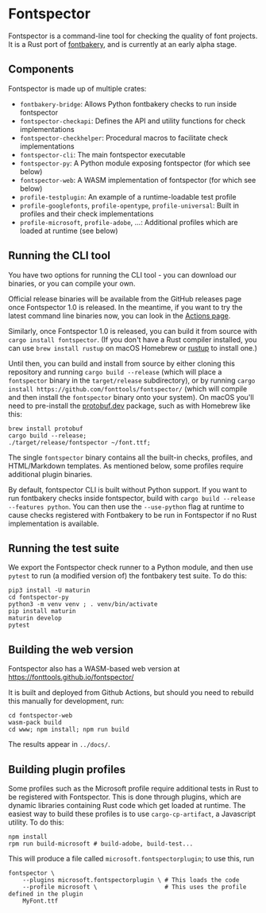 # Fontspector

Fontspector is a command-line tool for checking the quality of font projects.
It is a Rust port of [fontbakery](http://github.com/fonttools/fontbakery),
and is currently at an early alpha stage.

## Components

Fontspector is made up of multiple crates:

- `fontbakery-bridge`: Allows Python fontbakery checks to run inside fontspector
- `fontspector-checkapi`: Defines the API and utility functions for check implementations
- `fontspector-checkhelper`: Procedural macros to facilitate check implementations
- `fontspector-cli`: The main fontspector executable
- `fontspector-py`: A Python module exposing fontspector (for which see below)
- `fontspector-web`: A WASM implementation of fontspector (for which see below)
- `profile-testplugin`: An example of a runtime-loadable test profile
- `profile-googlefonts`, `profile-opentype`, `profile-universal`: Built in profiles and their check implementations
- `profile-microsoft`, `profile-adobe`, ...: Additional profiles which are loaded at runtime (see below)

## Running the CLI tool

You have two options for running the CLI tool - you can download our binaries, or you can compile your own.

Official release binaries will be available from the GitHub releases page once Fontspector 1.0 is released. In the meantime, if you want to try the latest command line binaries now, you can look in the [Actions page](https://github.com/fonttools/fontspector/actions/workflows/rust.yml).

Similarly, once Fontspector 1.0 is released, you can build it from source with `cargo install fontspector`. (If you don't have a Rust compiler installed, you can use `brew install rustup` on macOS Homebrew or [rustup](https://rustup.rs) to install one.) 

Until then, you can build and install from source by either cloning this repository and running `cargo build --release` (which will place a `fontspector` binary in the `target/release` subdirectory), or by running `cargo install https://github.com/fonttools/fontspector/` (which will compile and then install the `fontspector` binary onto your system). On macOS you'll need to pre-install the [protobuf.dev](https://protobuf.dev) package, such as with Homebrew like this:

    brew install protobuf
    cargo build --release;
    ./target/release/fontspector ~/font.ttf;

The single `fontspector` binary contains all the built-in checks, profiles, and HTML/Markdown templates. As mentioned below, some profiles require additional plugin binaries.

By default, fontspector CLI is built without Python support. If you want to run
fontbakery checks inside fontspector, build with `cargo build --release --features python`. You can then use the `--use-python` flag at runtime to cause checks registered with Fontbakery to be run in Fontspector if no Rust implementation is available.

## Running the test suite

We export the Fontspector check runner to a Python module, and then use
`pytest` to run (a modified version of) the fontbakery test suite. To
do this:

```
pip3 install -U maturin
cd fontspector-py
python3 -m venv venv ; . venv/bin/activate
pip install maturin
maturin develop
pytest
```

## Building the web version

Fontspector also has a WASM-based web version at
https://fonttools.github.io/fontspector/

It is built and deployed from Github Actions, but should you need to
rebuild this manually for development, run:

```
cd fontspector-web
wasm-pack build
cd www; npm install; npm run build
```

The results appear in `../docs/`.

## Building plugin profiles

Some profiles such as the Microsoft profile require additional tests in Rust
to be registered with Fontspector. This is done through plugins, which are
dynamic libraries containing Rust code which get loaded at runtime. The easiest
way to build these profiles is to use `cargo-cp-artifact`, a Javascript utility.
To do this:

```
npm install
rpm run build-microsoft # build-adobe, build-test...
```

This will produce a file called `microsoft.fontspectorplugin`; to use this, run

```
fontspector \
    --plugins microsoft.fontspectorplugin \ # This loads the code
    --profile microsoft \                   # This uses the profile defined in the plugin
    MyFont.ttf
```
